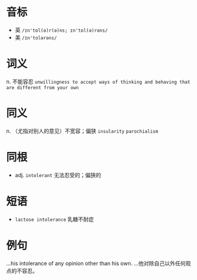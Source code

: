 # 音标

- 英 `/ɪn'tɒl(ə)r(ə)ns; ɪn'tɒl(ə)rəns/`
- 美 `/ɪn'tɑlərəns/`

# 词义

n. 不能容忍
`unwillingness to accept ways of thinking and behaving that are different from your own`

# 同义

n. （尤指对别人的意见）不宽容；偏狭
`insularity` `parochialism`

# 同根

- adj. `intolerant` 无法忍受的；偏狭的

# 短语

- `lactose intolerance` 乳糖不耐症

# 例句

...his intolerance of any opinion other than his own.
…他对除自己以外任何观点的不容忍。


